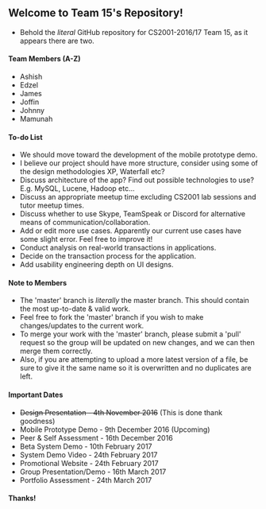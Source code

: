 ## Welcome to Team 15's Repository!
* Behold the _literal_ GitHub repository for CS2001-2016/17 Team 15, as it appears there are two. 

#### Team Members (A-Z)
* Ashish
* Edzel
* James
* Joffin
* Johnny
* Mamunah

#### To-do List
- We should move toward the development of the mobile prototype demo.
- I believe our project should have more structure, consider using some of the design methodologies XP, Waterfall etc?
- Discuss architecture of the app? Find out possible technologies to use? E.g. MySQL, Lucene, Hadoop etc...
- Discuss an appropriate meetup time excluding CS2001 lab sessions and tutor meetup times.
- Discuss whether to use Skype, TeamSpeak or Discord for alternative means of communication/collaboration.
- Add or edit more use cases. Apparently our current use cases have some slight error. Feel free to improve it!
- Conduct analysis on real-world transactions in applications.
- Decide on the transaction process for the application.
- Add usability engineering depth on UI designs.

#### Note to Members
- The 'master' branch is _literally_ the master branch. This should contain the most up-to-date & valid work.
- Feel free to fork the 'master' branch if you wish to make changes/updates to the current work.
- To merge your work with the 'master' branch, please submit a 'pull' request so the group will be updated on new changes, and we can then merge them correctly.
- Also, if you are attempting to upload a more latest version of a file, be sure to give it the same name so it is overwritten and no duplicates are left.

#### Important Dates
- ~~Design Presentation - 4th November 2016~~  (This is done thank goodness)
- Mobile Prototype Demo - 9th December 2016  (Upcoming)
- Peer & Self Assessment - 16th December 2016
- Beta System Demo - 10th February 2017
- System Demo Video - 24th February 2017
- Promotional Website - 24th February 2017
- Group Presentation/Demo - 16th March 2017
- Portfolio Assessment - 24th March 2017

#### Thanks!

